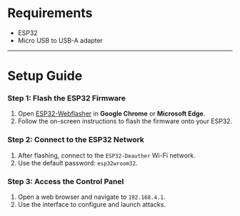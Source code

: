 # Requirements  

- ESP32  
- Micro USB to USB-A adapter  

---

# Setup Guide  

### Step 1: Flash the ESP32 Firmware  

1. Open [ESP32-Webflasher](https://tesa-klebeband.github.io/ESP32-Webflasher/) in **Google Chrome** or **Microsoft Edge**.  
2. Follow the on-screen instructions to flash the firmware onto your ESP32.  

### Step 2: Connect to the ESP32 Network  

1. After flashing, connect to the `ESP32-Deauther` Wi-Fi network.  
2. Use the default password: `esp32wroom32`.  

### Step 3: Access the Control Panel  

1. Open a web browser and navigate to `192.168.4.1`.
2. Use the interface to configure and launch attacks.  

